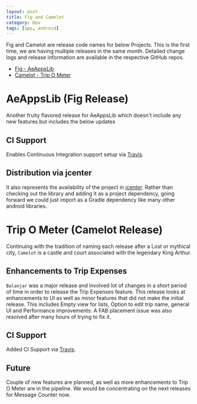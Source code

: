 ```yaml
---
layout: post
title: Fig and Camelot
category: Dev
tags: [app, android]
---
```

Fig and Camelot are release code names for below Projects. This is the first time, we are having multiple releases in the same month.
Detailed change logs and release information are available in the respective GitHub repos.
<ul>
  <li> <a href="https://github.com/midhunhk/ae-apps-library/">Fig - AeAppsLib</a> </li>
  <li> <a href="https://github.com/midhunhk/trip-o-meter">Camelot - Trip O Meter</a> </li>
</ul>
<!-- more -->

# AeAppsLib (Fig Release)
Another fruity flavored release for AeAppsLib which doesn't include any new features but includes the below updates

## CI Support
Enables Continuous Integration support setup via <a href="https://travis-ci.org/midhunhk/ae-apps-library">Travis</a>.

## Distribution via jcenter
It also represents the availability of the project in <a href="https://bintray.com/midhunhk/android-libraries/lib-ae-apps/_latestVersion">jcenter</a>.
Rather than checking out the library and adding it as a project dependency, going forward we could just import as a Gradle dependency like many other android libraries.

# Trip O Meter (Camelot Release)
Continuing with the tradition of naming each release after a Lost or mythical city, `Camelot` is a castle and court associated with
the legendary King Arthur.

## Enhancements to Trip Expenses
`Balanjar` was a major release and involved lot of changes in a short period of time in order to release the Trip Expenses feature.
This release looks at enhancements to UI as well as minor features that did not make the initial release.
This includes Empty view for lists, Option to edit trip name, general UI and Performance improvements.
A FAB placement issue was also resolved after many hours of trying to fix it.

## CI Support
Added CI Support via <a href="https://travis-ci.org/midhunhk/trip-o-meter">Travis</a>.

## Future
Couple of new features are planned, as well as more enhancements to Trip O Meter are in the pipeline.
We would be concentrating on the next releases for Message Counter now.
